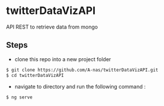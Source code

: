 # twitterDataVizAPI
API REST to retrieve data from mongo

## Steps

* clone this repo into a new project folder
```bash
$ git clone https://github.com/A-nas/twitterDataVizAPI.git
$ cd twitterDataVizAPI
```
* navigate to directory and run the following command :

```bash
$ ng serve
```

